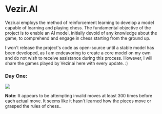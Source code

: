 # Vezir.AI
Vezir.ai employs the method of reinforcement learning to develop a model capable of learning and playing chess. The fundamental objective of the project is to enable an AI model, initially devoid of any knowledge about the game, to comprehend and engage in chess starting from the ground up.


I won't release the project's code as open-source until a stable model has been developed, as I am endeavoring to create a core model on my own and do not wish to receive assistance during this process. However, I will share the games played by Vezir.ai here with every update. :)

### Day One:
![](https://github.com/asametyildirim/vezirai/blob/main/images/vezirai_game1.gif)

**Note:** It appears to be attempting invalid moves at least 300 times before each actual move. It seems like it hasn't learned how the pieces move or grasped the rules of chess..
